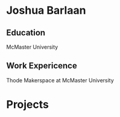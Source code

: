# Joshua Barlaan

## Education
McMaster University

## Work Expericence
Thode Makerspace at McMaster University

# Projects
